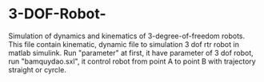 # 3-DOF-Robot-
Simulation of dynamics and kinematics of 3-degree-of-freedom robots.
This file contain kinematic, dynamic file to simulation 3 dof rtr robot in matlab simulink.
Run "parameter" at first, it have parameter of 3 dof robot, run "bamquydao.sxl", it control robot from point A to point B with trajectory straight or cyrcle.
